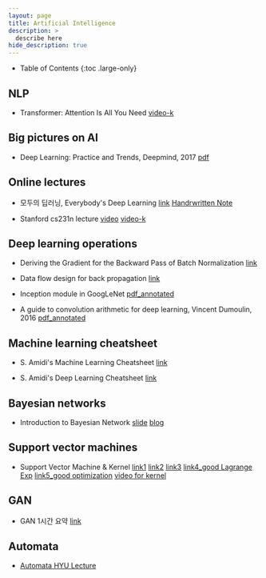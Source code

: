 ```yaml
---
layout: page
title: Artificial Intelligence
description: >
  describe here
hide_description: true
---
```


- Table of Contents
{:toc .large-only}

## NLP
- Transformer: Attention Is All You Need [video-k](https://www.youtube.com/watch?v=AA621UofTUA&t=2625s&ab_channel=%EB%8F%99%EB%B9%88%EB%82%98)

## Big pictures on AI
- Deep Learning: Practice and Trends, Deepmind, 2017 [pdf](/assets/notes/DeepLearning_Practice_Trends_NIPS2017)

## Online lectures
- 모두의 딥러닝, Everybody's Deep Learning [link](https://hunkim.github.io/ml/) [Handrwritten Note](/assets/notes/note_everyonesdeeplearning_basic.pdf)

- Stanford cs231n lecture [video](https://www.youtube.com/playlist?list=PLC1qU-LWwrF64f4QKQT-Vg5Wr4qEE1Zxk) [video-k](https://www.youtube.com/playlist?list=PL1Kb3QTCLIVtyOuMgyVgT-OeW0PYXl3j5)

## Deep learning operations
- Deriving the Gradient for the Backward Pass of Batch Normalization [link](https://kevinzakka.github.io/2016/09/14/batch_normalization/)

- Data flow design for back propagation [link](https://pdfs.semanticscholar.org/c6dc/7c47b1c0480dd0c843611b443ff4092d3a54.pdf)

- Inception module in GoogLeNet [pdf_annotated](/assets/notes/cs217/Inception_GoogLeNet_Kreview.pdf)

- A guide to convolution arithmetic for deep learning, Vincent Dumoulin, 2016 [pdf_annotated](/assets/notes/CNNArithmatic.pdf)

## Machine learning cheatsheet
- S. Amidi's Machine Learning Cheatsheet [link](https://stanford.edu/~shervine/teaching/cs-230/)

- S. Amidi's Deep Learning Cheatsheet [link](https://stanford.edu/~shervine/teaching/cs-230/)

## Bayesian networks
- Introduction to Bayesian Network [slide](http://www.ee.columbia.edu/~vittorio/Lecture12.pdf) [blog](https://towardsdatascience.com/introduction-to-bayesian-networks-81031eeed94e)

## Support vector machines
- Support Vector Machine & Kernel [link1](http://www.cs.colostate.edu/~asa/pdfs/howto.pdf) [link2](https://www.slideshare.net/freepsw/svm-77055058)  [link3](https://tensorflow.blog/%ED%8C%8C%EC%9D%B4%EC%8D%AC-%EB%A8%B8%EC%8B%A0%EB%9F%AC%EB%8B%9D/2-3-7-%EC%BB%A4%EB%84%90-%EC%84%9C%ED%8F%AC%ED%8A%B8-%EB%B2%A1%ED%84%B0-%EB%A8%B8%EC%8B%A0/) [link4_good Lagrange Exp](https://wikidocs.net/5719) [link5_good optimization](http://jaejunyoo.blogspot.com/2018/01/support-vector-machine-1.html#mjx-eqn-eq4) [video for kernel](https://www.youtube.com/watch?v=OmTu0fqUsQk)

## GAN

- GAN 1시간 요약 [link](https://www.youtube.com/watch?v=odpjk7_tGY0)

## Automata
- [Automata HYU Lecture](http://www.kocw.net/home/search/kemView.do?kemId=1220786)
